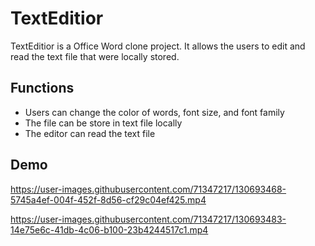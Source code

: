 # TextEditior
TextEditior is a Office Word clone project. It allows the users to edit and read the text file that were locally stored. 

## Functions
- Users can change the color of words, font size, and font family
- The file can be store in text file locally
- The editor can read the text file 
## Demo

https://user-images.githubusercontent.com/71347217/130693468-5745a4ef-004f-452f-8d56-cf29c04ef425.mp4


https://user-images.githubusercontent.com/71347217/130693483-14e75e6c-41db-4c06-b100-23b4244517c1.mp4








